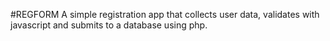 #REGFORM
A simple registration app that collects user data, validates with javascript and submits to a database using php.